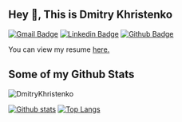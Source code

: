 ## Hey 👋, This is Dmitry Khristenko
[![Gmail Badge](https://img.shields.io/badge/-dmitrykhrist@gmail.com-c14438?style=flat&logo=Gmail&logoColor=white&link=mailto:dmitrykhrist@gmail.com)](mailto:dmitrykhrist@gmail.com) 
[![Linkedin Badge](https://img.shields.io/badge/in/dmitry-khristenko-43159a10a/-0072b1?style=flat&logo=Linkedin&logoColor=white&link=https://www.linkedin.com/in/dmitry-khristenko-43159a10a/)](https://www.linkedin.com/in/dmitry-khristenko-43159a10a/) [![Github Badge](https://img.shields.io/badge/-DmitryKhristenko-grey?style=flat&logo=github&logoColor=white&link=https://github.com/DmitryKhristenko/)](https://www.github.com/DmitryKhristenko/) <p align='left'> You can view my resume <a href='https://drive.google.com/file/d/1tZzi_cdb74K7f-QKfiIINGYh7sjyGwiV/view?usp=sharing ' target=_blank><u>here</u>.</a></p>
## Some of my Github Stats
<p align=left> <img src=https://komarev.com/ghpvc/?username=DmitryKhristenko alt=DmitryKhristenko /> </p>

[![Github stats](https://github-readme-stats.vercel.app/api?username=DmitryKhristenko&show_icons=true&include_all_commits=true)](https://github.com/DmitryKhristenko/github-readme-stats)
[![Top Langs](https://github-readme-stats.vercel.app/api/top-langs/?username=DmitryKhristenko&layout=compact)](https://github.com/DmitryKhristenko/github-readme-stats)
 
